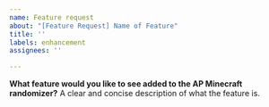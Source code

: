 ```yaml
---
name: Feature request
about: "[Feature Request] Name of Feature"
title: ''
labels: enhancement
assignees: ''

---
```


**What feature would you like to see added to the AP Minecraft randomizer?**
A clear and concise description of what the feature is.
